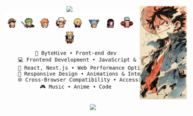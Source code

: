 <div align="center">
<img src="https://github.com/KITONK/KITONK/blob/main/assets/1aecbbf0d4e86c0cde9866effd5bf218.jpg" width="25%" align="right" />
<img src="https://readme-typing-svg.demolab.com?font=Inconsolata&weight=500&size=40&pause=300&color=F2E1C3&center=true&vCenter=true&multiline=true&repeat=false&width=1300&height=180&lines=Hey!+Nice+to+see+you.+;I'm+KITO%2C+React+%26+React+Native+developer+from+Kyiv%2C+Ukraine." width="70%" />

<br>
<div>
<img src="https://raw.githubusercontent.com/KITONK/KITONK/master/assets/luffy.gif" height="40" />
<img src="https://raw.githubusercontent.com/KITONK/KITONK/master/assets/zoro.gif" height="40" />
<img src="https://raw.githubusercontent.com/KITONK/KITONK/master/assets/nami.gif" height="40" />
<img src="https://raw.githubusercontent.com/KITONK/KITONK/master/assets/usopp.gif" height="40" />
<img src="https://raw.githubusercontent.com/KITONK/KITONK/master/assets/sanji.gif" height="40" />
<img src="https://raw.githubusercontent.com/KITONK/KITONK/master/assets/chopper.gif" height="40" />
<img src="https://raw.githubusercontent.com/KITONK/KITONK/master/assets/robin.gif" height="40" />
<img src="https://raw.githubusercontent.com/KITONK/KITONK/master/assets/franky.gif" height="40" />
<img src="https://raw.githubusercontent.com/KITONK/KITONK/master/assets/brook.gif" height="40" />
</div>
<pre>
      💼 ByteHive • Front-end dev  
      💻 Frontend Development • JavaScript & TypeScript  
      📖 React, Next.js • Web Performance Optimization  
      🎨 Responsive Design • Animations & Interactivity  
      🌐 Cross-Browser Compatibility • Accessibility Best Practices  
      🎮 Music • Anime • Code  
</pre>
<br>

<img height=170 align="center" src="https://github-readme-stats.vercel.app/api/top-langs/?username=kitonk&hide=astro,html,css,julia,scss,mdx,cmake,starlark,c,c%2B%2B,makefile,shell,emacs%20lisp,ruby,roff,prolog,vim%2B%2B,hcl,batchfile,gsl,meson,coffeescript,dart,glsl,jupyter%20notebook&layout=compact&langs_count=8&title_color=F2E1C3&bg_color=262C36&hide_border=true&text_color=B6A993FF" />

</div>
